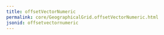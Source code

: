 ```yaml
---
title: offsetVectorNumeric
permalink: core/GeographicalGrid.offsetVectorNumeric.html
jsonid: offsetvectornumeric
---
```


